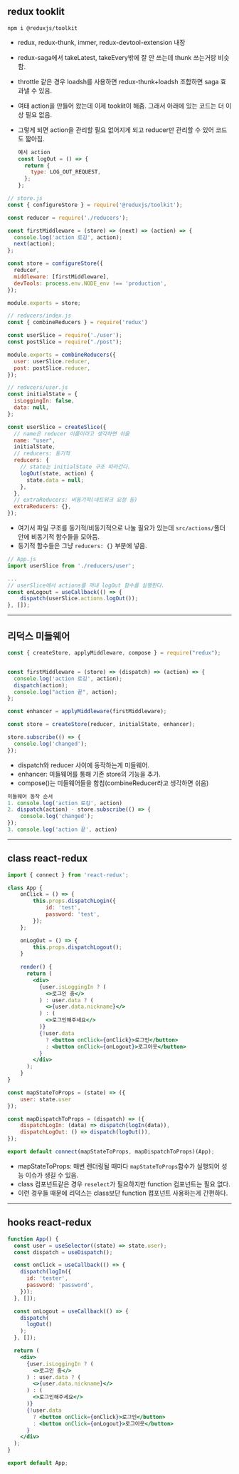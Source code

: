 ## redux tooklit

```
npm i @reduxjs/toolkit
```

- redux, redux-thunk, immer, redux-devtool-extension 내장

- redux-saga에서 takeLatest, takeEvery밖에 잘 안 쓰는데 thunk 쓰는거랑 비슷함.

- throttle 같은 경우 loadsh를 사용하면 redux-thunk+loadsh 조합하면 saga 효과낼 수 있음.

- 여태 action을 만들어 왔는데 이제 tooklit이 해줌. 그래서 아래에 있는 코드는 더 이상 필요 없음.

- 그렇게 되면 action을 관리할 필요 없어지게 되고 reducer만 관리할 수 있어 코드도 짧아짐.

  ```js
  예시 action
  const logOut = () => {
    return {
      type: LOG_OUT_REQUEST,
    };
  };
  ```

  

```js
// store.js
const { configureStore } = require('@reduxjs/toolkit'); 

const reducer = require('./reducers');

const firstMiddleware = (store) => (next) => (action) => {
  console.log('action 로깅', action);
  next(action);
};

const store = configureStore({
  reducer,
  middleware: [firstMiddleware],
  devTools: process.env.NODE_env !== 'production',
});

module.exports = store;
```

```js
// reducers/index.js
const { combineReducers } = require('redux')

const userSlice = require('./user');
const postSlice = require("./post");

module.exports = combineReducers({
  user: userSlice.reducer,
  post: postSlice.reducer,
});
```

```js
// reducers/user.js
const initialState = {
  isLoggingIn: false,
  data: null,
};

const userSlice = createSlice({
  // name은 reducer 이름이라고 생각하면 쉬움
  name: "user",
  initialState,
  // reducers: 동기적
  reducers: {
    // state는 initialState 구조 따라간다.
    logOut(state, action) {
      state.data = null;
    },
  },
  // extraReducers: 비동기적(네트워크 요청 등)
  extraReducers: {},
});
```

- 여기서 파일 구조를 동기적/비동기적으로 나눌 필요가 있는데 `src/actions/`폴더 안에 비동기적 함수들을 모아둠.
- 동기적 함수들은 그냥 `reducers: {}` 부분에 넣음.

```jsx
// App.js
import userSlice from './reducers/user';

...
// userSlice에서 actions를 꺼내 logOut 함수를 실행한다.
const onLogout = useCallback(() => {
	dispatch(userSlice.actions.logOut());
}, []);
```



---

## 리덕스 미들웨어

```js
const { createStore, applyMiddleware, compose } = require("redux");


const firstMiddleware = (store) => (dispatch) => (action) => {
  console.log('action 로깅', action);
  dispatch(action);
  console.log("action 끝", action);
};

const enhancer = applyMiddleware(firstMiddleware);

const store = createStore(reducer, initialState, enhancer);

store.subscribe(() => {
  console.log('changed');
});
```

- dispatch와 reducer 사이에 동작하는게 미들웨어.
- enhancer: 미들웨어를 통해 기존 store의 기능을 추가.
- compose()는 미들웨어들을 합침(combineReducer라고 생각하면 쉬움)

```js
미들웨어 동작 순서
1. console.log('action 로깅', action)
2. dispatch(action) - store.subscribe(() => {
	console.log('changed');
});
3. console.log('action 끝', action)
```

---

## class react-redux

```jsx
import { connect } from 'react-redux';

class App {
	onClick = () => {
        this.props.dispatchLogin({
            id: 'test',
            password: 'test',
        });
    };

	onLogOut = () => {
        this.props.dispatchLogout();
    }
    
    render() {
      return (
        <div>
          {user.isLoggingIn ? (
            <>로그인 중</>
          ) : user.data ? (
            <>{user.data.nickname}</>
          ) : (
            <>로그인해주세요</>
          )}
          {!user.data
            ? <button onClick={onClick}>로그인</button>
            : <button onClick={onLogout}>로그아웃</button>
          }
        </div>
      );
    }
}

const mapStateToProps = (state) => ({
    user: state.user
});

const mapDispatchToProps = (dispatch) => ({
    dispatchLogIn: (data) => dispatch(logIn(data)),
    dispatchLogOut: () => dispatch(logOut()),
});

export default connect(mapStateToProps, mapDispatchToProps)(App);
```

- mapStateToProps: 매번 렌더링될 때마다 `mapStateToProps`함수가 실행되어 성능 이슈가 생길 수 있음.
- class 컴포넌트같은 경우 `reselect`가 필요하지만 function 컴포넌트는 필요 없다.
- 이런 경우들 때문에 리덕스는 class보단 function 컴포넌트 사용하는게 간편하다.

---

## hooks react-redux

```jsx
function App() {
  const user = useSelector((state) => state.user);
  const dispatch = useDispatch();

  const onClick = useCallback(() => {
    dispatch(logIn({
      id: 'tester',
      password: 'password',
    }));
  }, []);

  const onLogout = useCallback(() => {
    dispatch(
      logOut()
    );
  }, []);

  return (
    <div>
      {user.isLoggingIn ? (
        <>로그인 중</>
      ) : user.data ? (
        <>{user.data.nickname}</>
      ) : (
        <>로그인해주세요</>
      )}
      {!user.data
        ? <button onClick={onClick}>로그인</button>
        : <button onClick={onLogout}>로그아웃</button>
      }
    </div>
  );
}

export default App;
```

